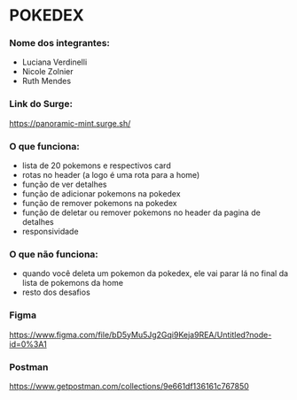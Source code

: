 # POKEDEX


### Nome dos integrantes: 
- Luciana Verdinelli
- Nicole Zolnier
-  Ruth Mendes

### Link do Surge:
https://panoramic-mint.surge.sh/

### O que funciona:
- lista de 20 pokemons e respectivos card
- rotas no header (a logo é uma rota para a home)
- função de ver detalhes
- função de adicionar pokemons na pokedex
- função de remover pokemons na pokedex
- função de deletar ou remover pokemons no header da pagina de detalhes
- responsividade

### O que não funciona: 
- quando você deleta um pokemon da pokedex, ele vai parar lá no final da lista de pokemons da home
- resto dos desafios

### Figma
https://www.figma.com/file/bD5yMu5Jg2Gqi9Keja9REA/Untitled?node-id=0%3A1

### Postman
https://www.getpostman.com/collections/9e661df136161c767850
